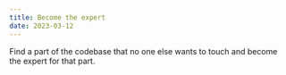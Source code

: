 ```yaml
---
title: Become the expert
date: 2023-03-12
---
```


Find a part of the codebase that no one else wants to touch and become the expert for that part.
